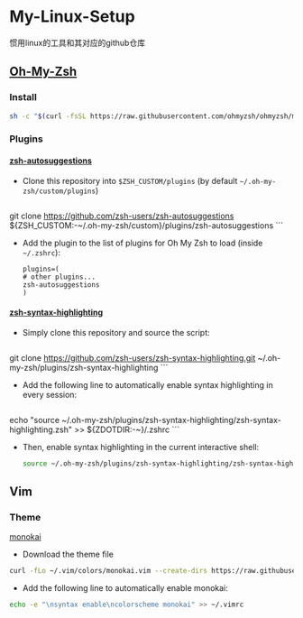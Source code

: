 # My-Linux-Setup
 惯用linux的工具和其对应的github仓库

## [Oh-My-Zsh](https://github.com/ohmyzsh/ohmyzsh)

### Install

```bash
sh -c "$(curl -fsSL https://raw.githubusercontent.com/ohmyzsh/ohmyzsh/master/tools/install.sh)"
```

### Plugins

#### [zsh-autosuggestions](https://github.com/zsh-users/zsh-autosuggestions)

-   Clone this repository into `$ZSH_CUSTOM/plugins` (by default `~/.oh-my-zsh/custom/plugins`)

    ```bash
git clone https://github.com/zsh-users/zsh-autosuggestions ${ZSH_CUSTOM:-~/.oh-my-zsh/custom}/plugins/zsh-autosuggestions
    ```

-   Add the plugin to the list of plugins for Oh My Zsh to load (inside `~/.zshrc`):

    ```
    plugins=( 
    # other plugins...
    zsh-autosuggestions
    )
    ```

#### [zsh-syntax-highlighting](https://github.com/zsh-users/zsh-syntax-highlighting)

-   Simply clone this repository and source the script:

    ```bash
git clone https://github.com/zsh-users/zsh-syntax-highlighting.git ~/.oh-my-zsh/plugins/zsh-syntax-highlighting
    ```

-   Add the following line to automatically enable syntax highlighting in every session:

    ```bash
echo "source ~/.oh-my-zsh/plugins/zsh-syntax-highlighting/zsh-syntax-highlighting.zsh" >> ${ZDOTDIR:-~}/.zshrc
    ```

-   Then, enable syntax highlighting in the current interactive shell:

    ```bash
    source ~/.oh-my-zsh/plugins/zsh-syntax-highlighting/zsh-syntax-highlighting.zsh
    ```

## Vim 

### Theme

[monokai](https://github.com/ku1ik/vim-monokai)

-   Download the theme file

```bash
curl -fLo ~/.vim/colors/monokai.vim --create-dirs https://raw.githubusercontent.com/ku1ik/vim-monokai/refs/heads/master/colors/monokai.vim
```

-   Add the following line to automatically enable monokai:

```bash
echo -e "\nsyntax enable\ncolorscheme monokai" >> ~/.vimrc
```

